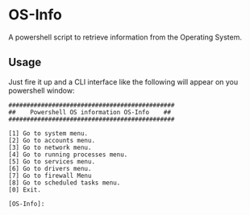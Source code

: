 # OS-Info
A powershell script to retrieve information from the Operating System.

## Usage
Just fire it up and a CLI interface like the following will appear on you powershell window:

```
##############################################
##    Powershell OS information OS-Info    ##
##############################################

[1] Go to system menu.
[2] Go to accounts menu.
[3] Go to network menu.
[4] Go to running processes menu.
[5] Go to services menu.
[6] Go to drivers menu.
[7] Go to firewall Menu
[8] Go to scheduled tasks menu.
[0] Exit.

[OS-Info]: 
```

